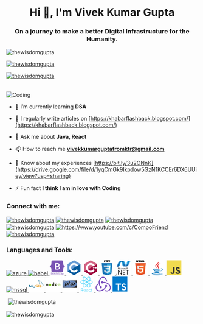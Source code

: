 <h1 align="center">Hi 👋, I'm Vivek Kumar Gupta</h1>
<h3 align="center">On a journey to make a better Digital Infrastructure for the Humanity.</h3>

<p align="left"> <img src="https://komarev.com/ghpvc/?username=thewisdomgupta&label=Profile%20views&color=0e75b6&style=flat" alt="thewisdomgupta" /> </p>

<p align="left"> <a href="https://github.com/ryo-ma/github-profile-trophy"><img src="https://github-profile-trophy.vercel.app/?username=thewisdomgupta" alt="thewisdomgupta" /></a> </p>

<p align="left"> <a href="https://twitter.com/thewisdomgupta" target="blank"><img src="https://img.shields.io/twitter/follow/thewisdomgupta?logo=twitter&style=for-the-badge" alt="thewisdomgupta" /></a> </p>

<br>
<img align="center" alt="Coding" width="1400" src="https://blog.hubspot.com/hs-fs/hubfs/Google%20Drive%20Integration/How%20to%20Find%20the%20Perfect%20GIF%2010%20Must-Try%20Websites-3.gif?width=936&height=480&name=How%20to%20Find%20the%20Perfect%20GIF%2010%20Must-Try%20Websites-3.gif">


- 🌱 I’m currently learning **DSA**

- 📝 I regularly write articles on [https://khabarflashback.blogspot.com/](https://khabarflashback.blogspot.com/)

- 💬 Ask me about **Java, React**

- 📫 How to reach me **vivekkumarguptafromktr@gmail.com**

- 📄 Know about my experiences [https://bit.ly/3u2ONnK](https://drive.google.com/file/d/1yqCmGk9Ikpdow5GzN1KCCEr6DX6UUiey/view?usp=sharing)

- ⚡ Fun fact **I think I am in love with Coding**

<h3 align="left">Connect with me:</h3>
<p align="left">
<a href="https://twitter.com/thewisdomgupta" target="blank"><img align="center" src="https://raw.githubusercontent.com/rahuldkjain/github-profile-readme-generator/master/src/images/icons/Social/twitter.svg" alt="thewisdomgupta" height="30" width="40" /></a>
<a href="https://linkedin.com/in/thewisdomgupta" target="blank"><img align="center" src="https://raw.githubusercontent.com/rahuldkjain/github-profile-readme-generator/master/src/images/icons/Social/linked-in-alt.svg" alt="thewisdomgupta" height="30" width="40" /></a>
<a href="https://fb.com/thewisdomgupta" target="blank"><img align="center" src="https://raw.githubusercontent.com/rahuldkjain/github-profile-readme-generator/master/src/images/icons/Social/facebook.svg" alt="thewisdomgupta" height="30" width="40" /></a>
<a href="https://instagram.com/thewisdomgupta" target="blank"><img align="center" src="https://raw.githubusercontent.com/rahuldkjain/github-profile-readme-generator/master/src/images/icons/Social/instagram.svg" alt="thewisdomgupta" height="30" width="40" /></a>
<a href="https://www.youtube.com/c/compo friend" target="blank"><img align="center" src="https://raw.githubusercontent.com/rahuldkjain/github-profile-readme-generator/master/src/images/icons/Social/youtube.svg" alt="https://www.youtube.com/c/CompoFriend" height="30" width="40" /></a>
<a href="https://codeforces.com/profile/thewisdomgupta" target="blank"><img align="center" src="https://raw.githubusercontent.com/rahuldkjain/github-profile-readme-generator/master/src/images/icons/Social/codeforces.svg" alt="thewisdomgupta" height="30" width="40" /></a>
</p>

<h3 align="left">Languages and Tools:</h3>
<p align="left"> <a href="https://azure.microsoft.com/en-in/" target="_blank" rel="noreferrer"> <img src="https://www.vectorlogo.zone/logos/microsoft_azure/microsoft_azure-icon.svg" alt="azure" width="40" height="40"/> </a> <a href="https://babeljs.io/" target="_blank" rel="noreferrer"> <img src="https://www.vectorlogo.zone/logos/babeljs/babeljs-icon.svg" alt="babel" width="40" height="40"/> </a> <a href="https://getbootstrap.com" target="_blank" rel="noreferrer"> <img src="https://raw.githubusercontent.com/devicons/devicon/master/icons/bootstrap/bootstrap-plain-wordmark.svg" alt="bootstrap" width="40" height="40"/> </a> <a href="https://www.cprogramming.com/" target="_blank" rel="noreferrer"> <img src="https://raw.githubusercontent.com/devicons/devicon/master/icons/c/c-original.svg" alt="c" width="40" height="40"/> </a> <a href="https://www.w3schools.com/cpp/" target="_blank" rel="noreferrer"> <img src="https://raw.githubusercontent.com/devicons/devicon/master/icons/cplusplus/cplusplus-original.svg" alt="cplusplus" width="40" height="40"/> </a> <a href="https://www.w3schools.com/css/" target="_blank" rel="noreferrer"> <img src="https://raw.githubusercontent.com/devicons/devicon/master/icons/css3/css3-original-wordmark.svg" alt="css3" width="40" height="40"/> </a> <a href="https://dotnet.microsoft.com/" target="_blank" rel="noreferrer"> <img src="https://raw.githubusercontent.com/devicons/devicon/master/icons/dot-net/dot-net-original-wordmark.svg" alt="dotnet" width="40" height="40"/> </a> <a href="https://www.w3.org/html/" target="_blank" rel="noreferrer"> <img src="https://raw.githubusercontent.com/devicons/devicon/master/icons/html5/html5-original-wordmark.svg" alt="html5" width="40" height="40"/> </a> <a href="https://www.java.com" target="_blank" rel="noreferrer"> <img src="https://raw.githubusercontent.com/devicons/devicon/master/icons/java/java-original.svg" alt="java" width="40" height="40"/> </a> <a href="https://developer.mozilla.org/en-US/docs/Web/JavaScript" target="_blank" rel="noreferrer"> <img src="https://raw.githubusercontent.com/devicons/devicon/master/icons/javascript/javascript-original.svg" alt="javascript" width="40" height="40"/> </a> <a href="https://www.microsoft.com/en-us/sql-server" target="_blank" rel="noreferrer"> <img src="https://www.svgrepo.com/show/303229/microsoft-sql-server-logo.svg" alt="mssql" width="40" height="40"/> </a> <a href="https://www.mysql.com/" target="_blank" rel="noreferrer"> <img src="https://raw.githubusercontent.com/devicons/devicon/master/icons/mysql/mysql-original-wordmark.svg" alt="mysql" width="40" height="40"/> </a> <a href="https://nodejs.org" target="_blank" rel="noreferrer"> <img src="https://raw.githubusercontent.com/devicons/devicon/master/icons/nodejs/nodejs-original-wordmark.svg" alt="nodejs" width="40" height="40"/> </a> <a href="https://www.php.net" target="_blank" rel="noreferrer"> <img src="https://raw.githubusercontent.com/devicons/devicon/master/icons/php/php-original.svg" alt="php" width="40" height="40"/> </a> <a href="https://reactjs.org/" target="_blank" rel="noreferrer"> <img src="https://raw.githubusercontent.com/devicons/devicon/master/icons/react/react-original-wordmark.svg" alt="react" width="40" height="40"/> </a> <a href="https://redux.js.org" target="_blank" rel="noreferrer"> <img src="https://raw.githubusercontent.com/devicons/devicon/master/icons/redux/redux-original.svg" alt="redux" width="40" height="40"/> </a> <a href="https://www.typescriptlang.org/" target="_blank" rel="noreferrer"> <img src="https://raw.githubusercontent.com/devicons/devicon/master/icons/typescript/typescript-original.svg" alt="typescript" width="40" height="40"/> </a> </p>

<p>&nbsp;<img align="center" src="https://github-readme-stats.vercel.app/api?username=thewisdomgupta&show_icons=true&locale=en" alt="thewisdomgupta" /></p>
<p><img align="center" src="https://github-readme-streak-stats.herokuapp.com/?user=thewisdomgupta&" alt="thewisdomgupta" /></p>

